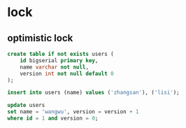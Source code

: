 # lock

## optimistic lock
```sql
create table if not exists users (
    id bigserial primary key,
    name varchar not null,
    version int not null default 0
);

insert into users (name) values ('zhangsan'), ('lisi');
```

```sql
update users
set name = 'wangwu', version = version + 1
where id = 1 and version = 0;
```